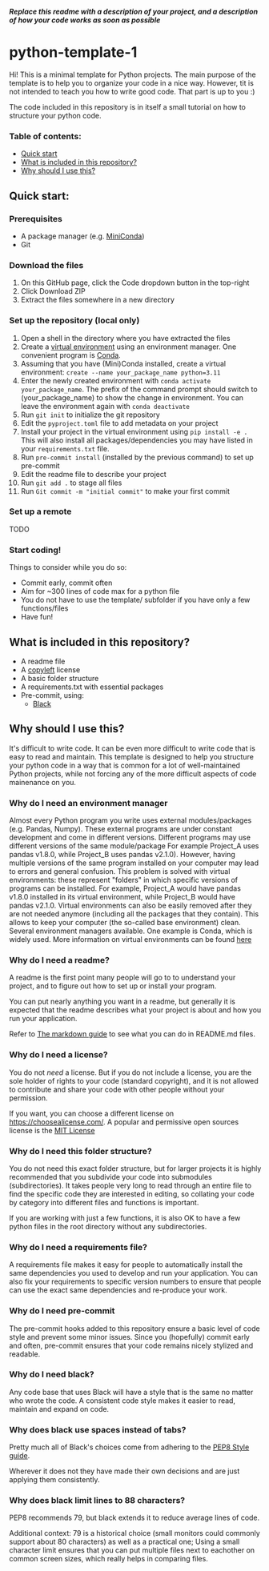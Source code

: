 ***Replace this readme with a description of your project, and a description of how your code works as soon as possible***

# python-template-1
Hi! This is a minimal template for Python projects. The main purpose of the template 
is to help you to organize your code in a nice way. However, tit is not intended to 
teach you how to write good code. That part is up to you :)

The code included in this repository is in itself a small tutorial on how to structure
your python code.  


### Table of contents:

- [Quick start](#quick-start)
- [What is included in this repository?](*what-is-included-in-this-repository)
- [Why should I use this?](#why-should-i-use-this)

## Quick start:

### Prerequisites

- A package manager (e.g. [MiniConda](https://docs.conda.io/en/latest/miniconda.html))
- Git

### Download the files

1. On this GitHub page, click the Code dropdown button in the top-right
2. Click Download ZIP
3. Extract the files somewhere in a new directory

### Set up the repository (local only)

1. Open a shell in the directory where you have extracted the files
2. Create a [virtual environment](#why-do-i-need-an-environment-manager)
   using an environment manager. One convenient program is [Conda](https://docs.conda.io/projects/miniconda/en/latest/miniconda-install.html).
3. Assuming that you have (Mini)Conda installed, create a virtual environment:
   ```create --name your_package_name python=3.11```
4. Enter the newly created environment with ```conda activate your_package_name```.
   The prefix of the command prompt should switch to (your_package_name) to show the 
   change in environment. You can leave the environment again with 
   ```conda deactivate```
5. Run ```git init``` to initialize the git repository
6. Edit the `pyproject.toml` file to add metadata on your project
7. Install your project in the virtual environment using `pip install -e .` This 
   will also install all packages/dependencies you may have listed in your 
   `requirements.txt` file.
8. Run ```pre-commit install``` (installed by the previous command) to set up pre-commit
9. Edit the readme file to describe your project
10. Run ```git add .``` to stage all files
11. Run ```Git commit -m "initial commit"``` to make your first commit

### Set up a remote

TODO

### Start coding!

Things to consider while you do so:
- Commit early, commit often
- Aim for ~300 lines of code max for a python file
- You do not have to use the template/ subfolder if you have only a few functions/files
- Have fun!


## What is included in this repository?

- A readme file
- A [copyleft](https://choosealicense.com/licenses/gpl-3.0/) license
- A basic folder structure
- A requirements.txt with essential packages
- Pre-commit, using:
  - [Black](https://github.com/psf/black)



## Why should I use this?

It's difficult to write code. It can be even more difficult to write code that is easy to read and maintain. This template is designed to help you structure your python code in a way that is common for a lot of well-maintained Python projects, while not forcing any of the more difficult aspects of code mainenance on you.  

### Why do I need an environment manager

Almost every Python program you write uses external modules/packages (e.g. Pandas, 
Numpy). These external programs are under constant development and come in different 
versions. Different programs may use different versions of the same module/package 
For example Project_A uses pandas v1.8.0, while Project_B uses pandas v2.1.0). 
However, having multiple versions of the same program installed on your computer 
may lead to errors and general confusion. This problem is solved with virtual 
environments: these represent "folders" in which specific versions of programs can be 
installed. For example, Project_A would have pandas v1.8.0 installed in its virtual 
environment, while Project_B would have pandas v2.1.0. Virtual environments can also 
be easily removed after they are not needed anymore (including all the packages that 
they contain). This allows to keep your computer (the so-called base environment) clean.
Several environment managers available. One example is Conda, which is widely used. 
More information on virtual environments can be found [here](https://realpython.com/python-virtual-environments-a-primer/)

### Why do I need a readme?

A readme is the first point many people will go to to understand your project, and to figure out how to set up or install your program.

You can put nearly anything you want in a readme, but generally it is expected that the readme describes what your project is about and how you run your application.

Refer to [The markdown guide](https://www.markdownguide.org/basic-syntax) to see what you can do in README.md files.

### Why do I need a license?

You do not *need* a license. But if you do not include a license, you are the sole holder of rights to your code (standard copyright), and it is not allowed to contribute and share your code with other people without your permission.

If you want, you can choose a different license on https://choosealicense.com/. A 
popular and permissive open sources license is the 
[MIT License](https://opensource.org/license/mit/)

### Why do I need this folder structure?

You do not need this exact folder structure, but for larger projects it is highly 
recommended that you subdivide your code into submodules (subdirectories). It takes 
people very long to read through an entire file to find the specific code they are interested in editing, so collating your code by category into different files and functions is important.

If you are working with just a few functions, it is also OK to have a few python files in the root directory without any subdirectories.

### Why do I need a requirements file?

A requirements file makes it easy for people to automatically install the same dependencies you used to develop and run your application. You can also fix your requirements to specific version numbers to ensure that people can use the exact same dependencies and re-produce your work.

### Why do I need pre-commit

The pre-commit hooks added to this repository ensure a basic level of code style and prevent some minor issues. Since you (hopefully) commit early and often, pre-commit ensures that your code remains nicely stylized and readable.

### Why do I need black?

Any code base that uses Black will have a style that is the same no matter who wrote the code. A consistent code style makes it easier to read, maintain and expand on code.

### Why does black use spaces instead of tabs?

Pretty much all of Black's choices come from adhering to the [PEP8 Style guide](https://peps.python.org/pep-0008/).

Wherever it does not they have made their own decisions and are just applying them consistently.

### Why does black limit lines to 88 characters?

PEP8 recommends 79, but black extends it to reduce average lines of code.

Additional context: 79 is a historical choice (small monitors could commonly support about 80 characters) as well as a practical one; Using a small character limit ensures that you can put multiple files next to eachother on common screen sizes, which really helps in comparing files.


